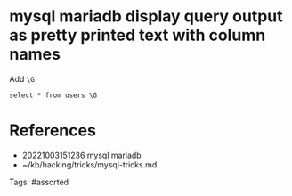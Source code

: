 # mysql mariadb display query output as pretty printed text with column names
Add `\G`
```
select * from users \G
```

# References
- [20221003151236](/zet/20221003151236/) mysql mariadb
- ~/kb/hacking/tricks/mysql-tricks.md

Tags:
    #assorted

